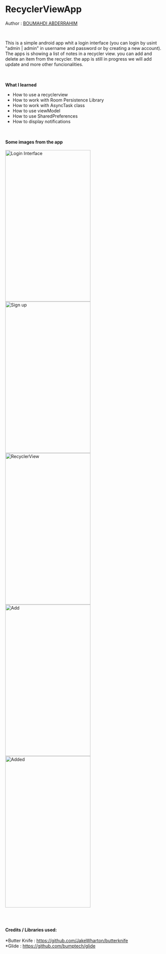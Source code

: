 # RecyclerViewApp

Author : <a href="https://www.linkedin.com/in/abdo-boumahdi/">BOUMAHDI ABDERRAHIM</a>

<br>

This is a simple android app whit a login interface (you can login by usint "admin | admin" in username and password or by creating a new account).
The apps is showing a list of notes in a recycler view. you can add and delete an item from the recycler.
the app is still in progress we will add update and more other funcionalities.

<br><br>
<strong>What I learned </strong>

<ul>
  <li>How to use a recyclerview</li>
  <li>How to work with Room Persistence Library</li>
  <li>How to work with AsyncTask class</li>
  <li>How to use viewModel</li>
  <li>How to use SharedPreferences</li>
  <li>How to display notifications</li>
</ul>

<br><br>
<strong>Some images from the app </strong>
<br><br>
<img src="https://i.ibb.co/BwvXqkt/Login.jpg" alt="Login Interface" width="270" height="480">
<img src="https://i.ibb.co/ykq9YMP/registre.jpg" alt="Sign up" width="270" height="480">
<img src="https://i.ibb.co/BBTXP0r/2-recycler.jpg" alt="RecyclerView" width="270" height="480">
<img src="https://i.ibb.co/x7vRxgq/add.jpg" alt="Add" width="270" height="480">
<img src="https://i.ibb.co/tpmFtS1/52661066-256875765238276-4562288620303548416-n.jpg" alt="Added" width="270" height="480">

<br><br>

<strong>Credits / Libraries used:</strong>
<br><br>
*Butter Knife : <a href="https://github.com/JakeWharton/butterknife">https://github.com/JakeWharton/butterknife</a>
<br>
*Glide : <a href="https://github.com/bumptech/glide">https://github.com/bumptech/glide</a>

